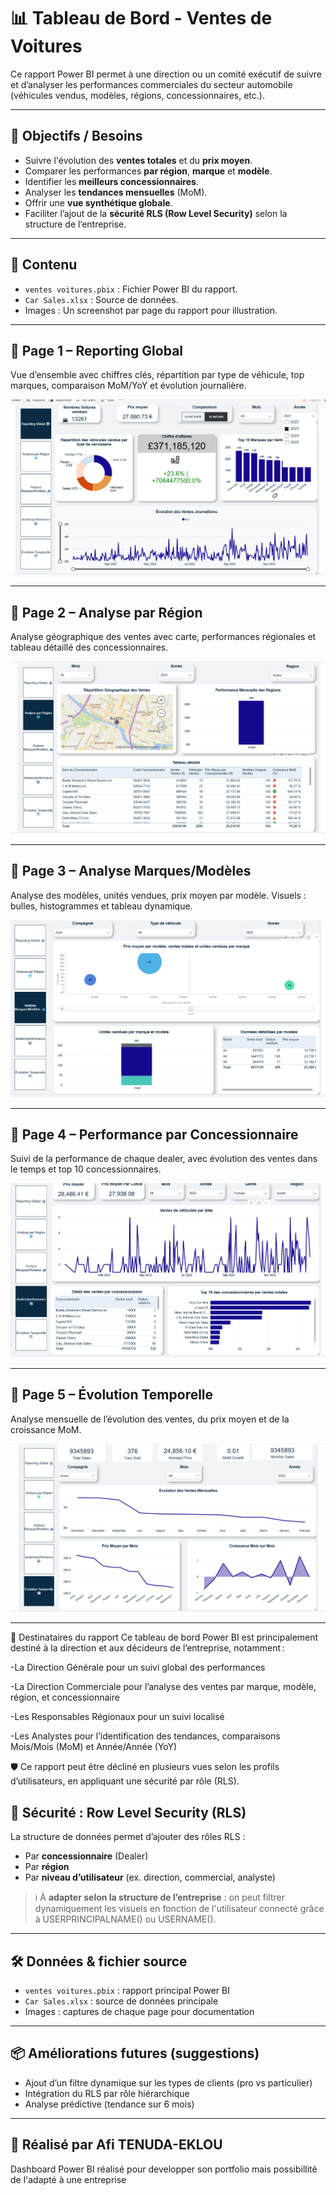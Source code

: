 # 📊 Tableau de Bord - Ventes de Voitures

Ce rapport Power BI permet à une direction ou un comité exécutif de suivre et d’analyser les performances commerciales du secteur automobile (véhicules vendus, modèles, régions, concessionnaires, etc.).

---

## 📝 Objectifs / Besoins

- Suivre l'évolution des **ventes totales** et du **prix moyen**.
- Comparer les performances **par région**, **marque** et **modèle**.
- Identifier les **meilleurs concessionnaires**.
- Analyser les **tendances mensuelles** (MoM).
- Offrir une **vue synthétique globale**.
- Faciliter l’ajout de la **sécurité RLS (Row Level Security)** selon la structure de l’entreprise.

---

## 📁 Contenu

- `ventes voitures.pbix` : Fichier Power BI du rapport.
- `Car Sales.xlsx` : Source de données.
- Images : Un screenshot par page du rapport pour illustration.

---

## 📌 Page 1 – Reporting Global

Vue d’ensemble avec chiffres clés, répartition par type de véhicule, top marques, comparaison MoM/YoY et évolution journalière.

![](./ReportingGlobal.png)

---

## 📌 Page 2 – Analyse par Région

Analyse géographique des ventes avec carte, performances régionales et tableau détaillé des concessionnaires.

![](./Analyseregion.png)

---

## 📌 Page 3 – Analyse Marques/Modèles

Analyse des modèles, unités vendues, prix moyen par modèle. Visuels : bulles, histogrammes et tableau dynamique.

![](./Analysmodeles.png)

---

## 📌 Page 4 – Performance par Concessionnaire

Suivi de la performance de chaque dealer, avec évolution des ventes dans le temps et top 10 concessionnaires.

![](./Perfommanceconce.png)

---

## 📌 Page 5 – Évolution Temporelle

Analyse mensuelle de l’évolution des ventes, du prix moyen et de la croissance MoM.

![](./evolutiontemporelle.png)

---

🎯 Destinataires du rapport
Ce tableau de bord Power BI est principalement destiné à la direction et aux décideurs de l’entreprise, notamment :

-La Direction Générale pour un suivi global des performances

-La Direction Commerciale pour l’analyse des ventes par marque, modèle, région, et concessionnaire

-Les Responsables Régionaux pour un suivi localisé

-Les Analystes pour l’identification des tendances, comparaisons Mois/Mois (MoM) et Année/Année (YoY)


🛡️ Ce rapport peut être décliné en plusieurs vues selon les profils d’utilisateurs, en appliquant une sécurité par rôle (RLS).

## 🔐 Sécurité : Row Level Security (RLS)

La structure de données permet d’ajouter des rôles RLS :
- Par **concessionnaire** (Dealer)
- Par **région**
- Par **niveau d’utilisateur** (ex. direction, commercial, analyste)

> ℹ️ À **adapter selon la structure de l’entreprise** : on peut filtrer dynamiquement les visuels en fonction de l'utilisateur connecté grâce à USERPRINCIPALNAME() ou USERNAME().

---

## 🛠 Données & fichier source

- `ventes voitures.pbix` : rapport principal Power BI
- `Car Sales.xlsx` : source de données principale
- Images : captures de chaque page pour documentation

---

## 📦 Améliorations futures (suggestions)

- Ajout d’un filtre dynamique sur les types de clients (pro vs particulier)
- Intégration du RLS par rôle hiérarchique
- Analyse prédictive (tendance sur 6 mois)

---

## 🧠 Réalisé par  Afi TENUDA-EKLOU

Dashboard Power BI réalisé pour developper son portfolio mais possibillité de l'adapté à une entreprise
